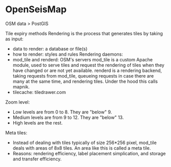 # OpenSeisMap
OSM data > PostGIS

Tile expiry methods
Rendering is the process that generates tiles by taking as input:
- data to render: a database or file(s)
- how to render: styles and rules
Rendering daemons:
- mod_tile and renderd: OSM's servers
    mod_tile is a custom Apache module, used to serve tiles and request the rendering of tiles when they have changed or are not yet available.
    renderd is a rendering backend, taking requests from mod_tile, queueing requests in case there are many at the same time, and rendering tiles. Under the hood this calls mapnik.
- tilecache: tiledrawer.com

Zoom level:
- Low levels are from 0 to 8. They are "below" 9.
- Medium levels are from 9 to 12. They are "below" 13.
- High levels are the rest.

Meta tiles:
- Instead of dealing with tiles typically of size 256*256 pixel, mod_tile deals with areas of 8x8 tiles. An area like this is called a meta tile.
- Reasons: rendering efficiency, label placement simplication, and storage and transfer efficiency.
